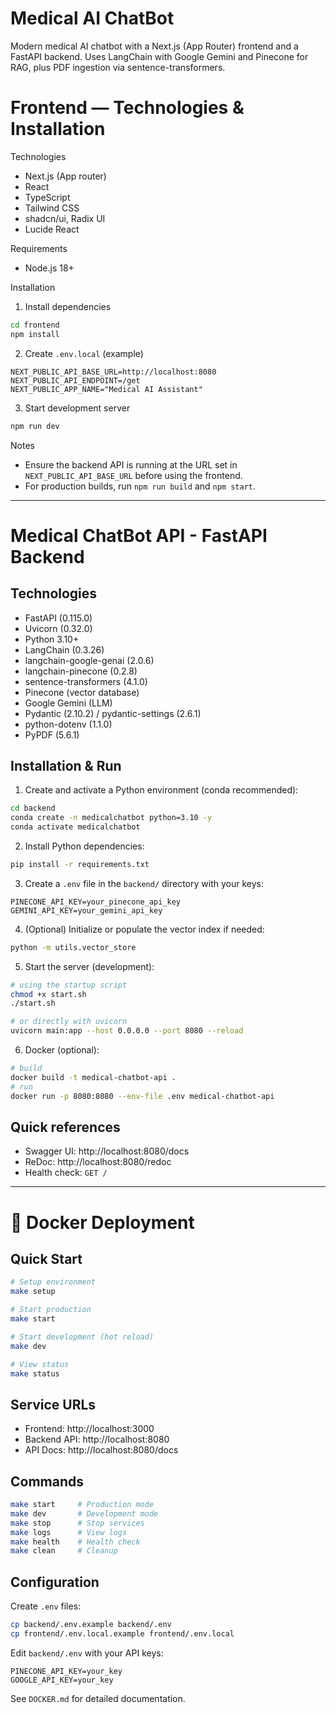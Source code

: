 # Medical AI ChatBot

Modern medical AI chatbot with a Next.js (App Router) frontend and a FastAPI backend. Uses LangChain with Google Gemini and Pinecone for RAG, plus PDF ingestion via sentence-transformers.

# Frontend — Technologies & Installation

Technologies

- Next.js (App router)
- React
- TypeScript
- Tailwind CSS
- shadcn/ui, Radix UI
- Lucide React

Requirements

- Node.js 18+

Installation

1. Install dependencies

```bash
cd frontend
npm install
```

2. Create `.env.local` (example)

```env
NEXT_PUBLIC_API_BASE_URL=http://localhost:8080
NEXT_PUBLIC_API_ENDPOINT=/get
NEXT_PUBLIC_APP_NAME="Medical AI Assistant"
```

3. Start development server

```bash
npm run dev
```

Notes

- Ensure the backend API is running at the URL set in `NEXT_PUBLIC_API_BASE_URL` before using the frontend.
- For production builds, run `npm run build` and `npm start`.

---

# Medical ChatBot API - FastAPI Backend

## Technologies

- FastAPI (0.115.0)
- Uvicorn (0.32.0)
- Python 3.10+
- LangChain (0.3.26)
- langchain-google-genai (2.0.6)
- langchain-pinecone (0.2.8)
- sentence-transformers (4.1.0)
- Pinecone (vector database)
- Google Gemini (LLM)
- Pydantic (2.10.2) / pydantic-settings (2.6.1)
- python-dotenv (1.1.0)
- PyPDF (5.6.1)

## Installation & Run

1. Create and activate a Python environment (conda recommended):

```bash
cd backend
conda create -n medicalchatbot python=3.10 -y
conda activate medicalchatbot
```

2. Install Python dependencies:

```bash
pip install -r requirements.txt
```

3. Create a `.env` file in the `backend/` directory with your keys:

```env
PINECONE_API_KEY=your_pinecone_api_key
GEMINI_API_KEY=your_gemini_api_key
```

4. (Optional) Initialize or populate the vector index if needed:

```bash
python -m utils.vector_store
```

5. Start the server (development):

```bash
# using the startup script
chmod +x start.sh
./start.sh

# or directly with uvicorn
uvicorn main:app --host 0.0.0.0 --port 8080 --reload
```

6. Docker (optional):

```bash
# build
docker build -t medical-chatbot-api .
# run
docker run -p 8080:8080 --env-file .env medical-chatbot-api
```

## Quick references

- Swagger UI: http://localhost:8080/docs
- ReDoc: http://localhost:8080/redoc
- Health check: `GET /`

---

# 🐳 Docker Deployment

## Quick Start

```bash
# Setup environment
make setup

# Start production
make start

# Start development (hot reload)
make dev

# View status
make status
```

## Service URLs

- Frontend: http://localhost:3000
- Backend API: http://localhost:8080
- API Docs: http://localhost:8080/docs

## Commands

```bash
make start     # Production mode
make dev       # Development mode
make stop      # Stop services
make logs      # View logs
make health    # Health check
make clean     # Cleanup
```

## Configuration

Create `.env` files:

```bash
cp backend/.env.example backend/.env
cp frontend/.env.local.example frontend/.env.local
```

Edit `backend/.env` with your API keys:

```env
PINECONE_API_KEY=your_key
GOOGLE_API_KEY=your_key
```

See `DOCKER.md` for detailed documentation.

